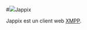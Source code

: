 #<img src="https://yunohost.org/images/jappix.png">Jappix

Jappix est un client web [XMPP](/XMPP_fr).
